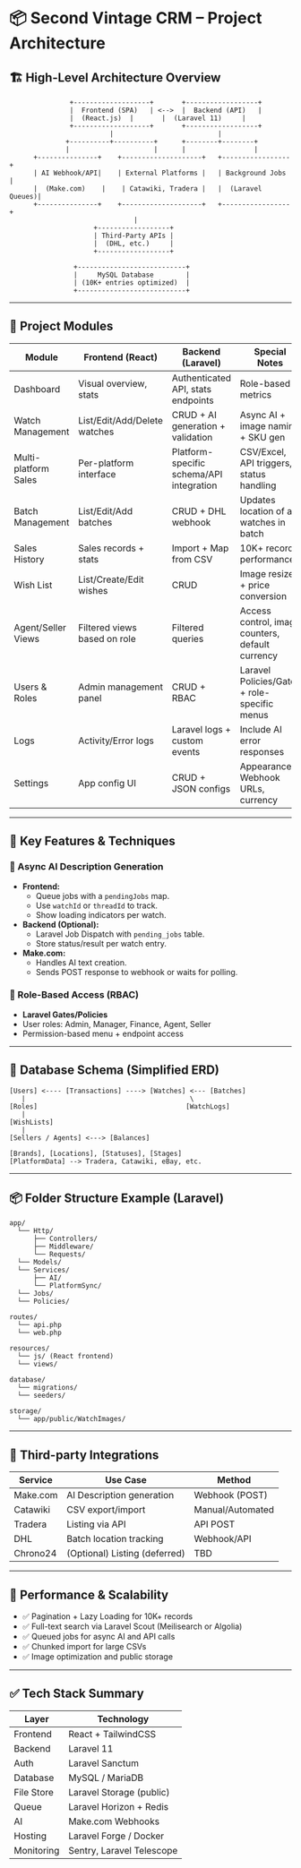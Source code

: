 # 📦 Second Vintage CRM – Project Architecture

## 🏗️ High-Level Architecture Overview

```
               +-------------------+       +------------------+
               |  Frontend (SPA)   | <-->  |  Backend (API)   |
               |  (React.js)  |       |  (Laravel 11)     |
               +-------------------+       +------------------+
                         |                          |
              +----------+----------+      +--------+--------+
              |                     |      |                 |
      +---------------+    +--------------------+   +-----------------+
      | AI Webhook/API|    | External Platforms |   | Background Jobs |
      |  (Make.com)    |    | Catawiki, Tradera |   |  (Laravel Queues)|
      +---------------+    +--------------------+   +-----------------+
                               |
                     +------------------+
                     | Third-Party APIs |
                     |  (DHL, etc.)     |
                     +------------------+

                +---------------------------+
                |     MySQL Database        |
                | (10K+ entries optimized)  |
                +---------------------------+
```

---

## 📁 Project Modules

| Module               | Frontend (React)             | Backend (Laravel)                        | Special Notes                                    |
| -------------------- | ---------------------------- | ---------------------------------------- | ------------------------------------------------ |
| Dashboard            | Visual overview, stats       | Authenticated API, stats endpoints       | Role-based metrics                               |
| Watch Management     | List/Edit/Add/Delete watches | CRUD + AI generation + validation        | Async AI + image naming + SKU gen                |
| Multi-platform Sales | Per-platform interface       | Platform-specific schema/API integration | CSV/Excel, API triggers, status handling         |
| Batch Management     | List/Edit/Add batches        | CRUD + DHL webhook                       | Updates location of all watches in batch         |
| Sales History        | Sales records + stats        | Import + Map from CSV                    | 10K+ record performance                          |
| Wish List            | List/Create/Edit wishes      | CRUD                                     | Image resize + price conversion                  |
| Agent/Seller Views   | Filtered views based on role | Filtered queries                         | Access control, image counters, default currency |
| Users & Roles        | Admin management panel       | CRUD + RBAC                              | Laravel Policies/Gates + role-specific menus     |
| Logs                 | Activity/Error logs          | Laravel logs + custom events             | Include AI error responses                       |
| Settings             | App config UI                | CRUD + JSON configs                      | Appearance, Webhook URLs, currency               |

---

## 🧠 Key Features & Techniques

### 🔄 Async AI Description Generation

- **Frontend:**
    - Queue jobs with a `pendingJobs` map.
    - Use `watchId` or `threadId` to track.
    - Show loading indicators per watch.
- **Backend (Optional):**
    - Laravel Job Dispatch with `pending_jobs` table.
    - Store status/result per watch entry.
- **Make.com:**
    - Handles AI text creation.
    - Sends POST response to webhook or waits for polling.

### 🔐 Role-Based Access (RBAC)

- **Laravel Gates/Policies**
- User roles: Admin, Manager, Finance, Agent, Seller
- Permission-based menu + endpoint access

---

## 🧱 Database Schema (Simplified ERD)

```
[Users] <---- [Transactions] ----> [Watches] <--- [Batches]
   |                                         \
[Roles]                                     [WatchLogs]
   |
[WishLists]
   |
[Sellers / Agents] <---> [Balances]

[Brands], [Locations], [Statuses], [Stages]
[PlatformData] --> Tradera, Catawiki, eBay, etc.
```

---

## 📦 Folder Structure Example (Laravel)

```
app/
  └── Http/
      ├── Controllers/
      ├── Middleware/
      └── Requests/
  └── Models/
  └── Services/
      ├── AI/
      └── PlatformSync/
  └── Jobs/
  └── Policies/

routes/
  └── api.php
  └── web.php

resources/
  └── js/ (React frontend)
  └── views/

database/
  └── migrations/
  └── seeders/

storage/
  └── app/public/WatchImages/
```

---

## 🔌 Third-party Integrations

| Service  | Use Case                      | Method           |
| -------- | ----------------------------- | ---------------- |
| Make.com | AI Description generation     | Webhook (POST)   |
| Catawiki | CSV export/import             | Manual/Automated |
| Tradera  | Listing via API               | API POST         |
| DHL      | Batch location tracking       | Webhook/API      |
| Chrono24 | (Optional) Listing (deferred) | TBD              |

---

## 🚀 Performance & Scalability

- ✅ Pagination + Lazy Loading for 10K+ records
- ✅ Full-text search via Laravel Scout (Meilisearch or Algolia)
- ✅ Queued jobs for async AI and API calls
- ✅ Chunked import for large CSVs
- ✅ Image optimization and public storage

---

## ✅ Tech Stack Summary

| Layer      | Technology                |
| ---------- | ------------------------- |
| Frontend   | React + TailwindCSS       |
| Backend    | Laravel 11                |
| Auth       | Laravel Sanctum           |
| Database   | MySQL / MariaDB           |
| File Store | Laravel Storage (public)  |
| Queue      | Laravel Horizon + Redis   |
| AI         | Make.com Webhooks         |
| Hosting    | Laravel Forge / Docker    |
| Monitoring | Sentry, Laravel Telescope |
